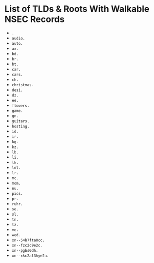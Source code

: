 # List of TLDs & Roots With Walkable NSEC Records

* `.`
* `audio.`
* `auto.`
* `ax.`
* `bd.`
* `br.`
* `bt.`
* `car.`
* `cars.`
* `ch.`
* `christmas.`
* `desi.`
* `dz.`
* `ee.`
* `flowers.`
* `game.`
* `gn.`
* `guitars.`
* `hosting.`
* `id.`
* `ir.`
* `kg.`
* `kz.`
* `lb.`
* `li.`
* `lk.`
* `lol.`
* `lr.`
* `mc.`
* `mom.`
* `nu.`
* `pics.`
* `pr.`
* `ruhr.`
* `se.`
* `sl.`
* `tn.`
* `tz.`
* `ve.`
* `wed.`
* `xn--54b7fta0cc.`
* `xn--fzc2c9e2c.`
* `xn--pgbs0dh.`
* `xn--xkc2al3hye2a.`
